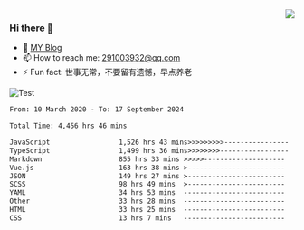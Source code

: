 <img align='right' src='https://github-readme-stats.vercel.app/api?username=niaogege&show_icons=true&theme=radical'/>

### Hi there 👋

- 🌱 [MY Blog](https://bythewayer.com/)
- 📫 How to reach me: 291003932@qq.com
- ⚡ Fun fact:  世事无常，不要留有遗憾，早点养老

![Test](https://github-readme-stats.vercel.app/api/top-langs/?username=niaogege&layout=compact)

<!--START_SECTION:waka-->

```txt
From: 10 March 2020 - To: 17 September 2024

Total Time: 4,456 hrs 46 mins

JavaScript                 1,526 hrs 43 mins>>>>>>>>>----------------   34.26 %
TypeScript                 1,499 hrs 36 mins>>>>>>>>-----------------   33.65 %
Markdown                   855 hrs 33 mins >>>>>--------------------   19.20 %
Vue.js                     163 hrs 38 mins >------------------------   03.67 %
JSON                       149 hrs 27 mins >------------------------   03.35 %
SCSS                       98 hrs 49 mins  >------------------------   02.22 %
YAML                       34 hrs 53 mins  -------------------------   00.78 %
Other                      33 hrs 28 mins  -------------------------   00.75 %
HTML                       33 hrs 25 mins  -------------------------   00.75 %
CSS                        13 hrs 7 mins   -------------------------   00.29 %
```

<!--END_SECTION:waka-->
